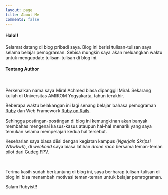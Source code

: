 ```yaml
---
layout: page
title: About Me
comments: false
---
```


#### Halo!!

Selamat datang di blog pribadi saya. Blog ini berisi tulisan-tulisan saya selama belajar pemograman. Sebisa mungkin saya akan meluangkan waktu untuk mengupdate tulisan-tulisan di blog ini.

#### Tentang Author

<center>
    <img src="{{site.url}}/assets/images/about-photo.png" class="img-circle" alt="">
</center>
<br>

Perkenalkan nama saya Miral Achmed biasa dipanggil Miral.
Sekarang kuliah di Universitas AMIKOM Yogyakarta, tahun terakhir. 

Beberapa waktu belakangan ini lagi senang belajar bahasa pemograman [Ruby](https://www.ruby-lang.org/en/) dan Web Framework [Ruby on Rails](https://rubyonrails.org/).

Sehingga postingan-postingan di blog ini kemungkinan akan banyak membahas mengenai kasus-kasus ataupun hal-hal menarik yang saya temukan selama mempelajari kedua hal tersebut.

Keseharian saya biasa diisi dengan kegiatan kampus (_Ngerjain Skripsi_ Wkwkwk), di _weekend_ saya biasa latihan _drone race_ bersama teman-teman pilot dari [Gudeg FPV](https://www.instagram.com/gudegfpv/).

<center>
    <img src="{{site.url}}/assets/images/drone.jpg" class="img-circle" alt="">
</center>
<br>

Terima kasih sudah berkunjung di blog ini, saya berharap tulisan-tulisan di blog ini bisa menambah motivasi teman-teman untuk belajar pemrograman. 

Salam Rubyist!!